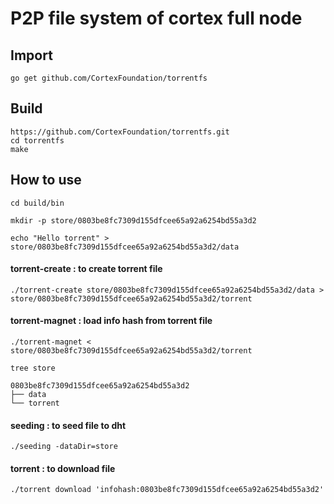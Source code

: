 # P2P file system of cortex full node

## Import
```
go get github.com/CortexFoundation/torrentfs
```
## Build
```
https://github.com/CortexFoundation/torrentfs.git
cd torrentfs
make
```
## How to use
```cd build/bin```

```mkdir -p store/0803be8fc7309d155dfcee65a92a6254bd55a3d2```

```echo "Hello torrent" > store/0803be8fc7309d155dfcee65a92a6254bd55a3d2/data ```

#### torrent-create : to create torrent file
```./torrent-create store/0803be8fc7309d155dfcee65a92a6254bd55a3d2/data > store/0803be8fc7309d155dfcee65a92a6254bd55a3d2/torrent```
#### torrent-magnet : load info hash from torrent file
```./torrent-magnet < store/0803be8fc7309d155dfcee65a92a6254bd55a3d2/torrent```

```
tree store

0803be8fc7309d155dfcee65a92a6254bd55a3d2
├── data
└── torrent
```
#### seeding : to seed file to dht
```./seeding -dataDir=store```
#### torrent : to download file
```./torrent download 'infohash:0803be8fc7309d155dfcee65a92a6254bd55a3d2' ```
